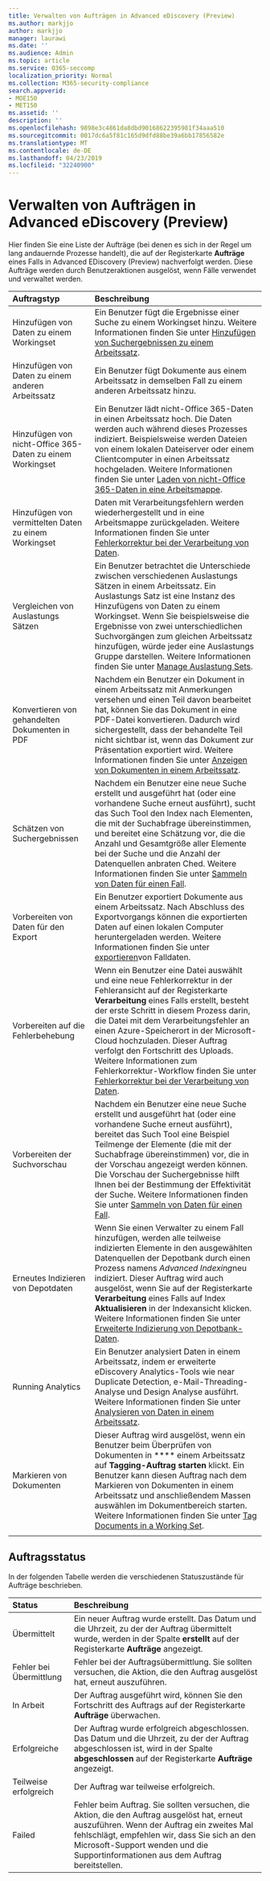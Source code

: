 ```yaml
---
title: Verwalten von Aufträgen in Advanced eDiscovery (Preview)
ms.author: markjjo
author: markjjo
manager: laurawi
ms.date: ''
ms.audience: Admin
ms.topic: article
ms.service: O365-seccomp
localization_priority: Normal
ms.collection: M365-security-compliance
search.appverid:
- MOE150
- MET150
ms.assetid: ''
description: ''
ms.openlocfilehash: 9898e3c4861da8dbd90168622395981f34aaa510
ms.sourcegitcommit: 0017dc6a5f81c165d9dfd88be39a6bb17856582e
ms.translationtype: MT
ms.contentlocale: de-DE
ms.lasthandoff: 04/23/2019
ms.locfileid: "32240900"
---
```

# <a name="manage-jobs-in-advanced-ediscovery-preview"></a>Verwalten von Aufträgen in Advanced eDiscovery (Preview)

Hier finden Sie eine Liste der Aufträge (bei denen es sich in der Regel um lang andauernde Prozesse handelt), die auf der Registerkarte **Aufträge** eines Falls in Advanced EDiscovery (Preview) nachverfolgt werden. Diese Aufträge werden durch Benutzeraktionen ausgelöst, wenn Fälle verwendet und verwaltet werden.

| Auftragstyp           | Beschreibung     |
| :----------------- | :----------     |
|Hinzufügen von Daten zu einem Workingset | Ein Benutzer fügt die Ergebnisse einer Suche zu einem Workingset hinzu.  Weitere Informationen finden Sie unter [Hinzufügen von Suchergebnissen zu einem Arbeitssatz](add-data-to-working-set.md). |
|Hinzufügen von Daten zu einem anderen Arbeitssatz | Ein Benutzer fügt Dokumente aus einem Arbeitssatz in demselben Fall zu einem anderen Arbeitssatz hinzu.|
|Hinzufügen von nicht-Office 365-Daten zu einem Workingset | Ein Benutzer lädt nicht-Office 365-Daten in einen Arbeitssatz hoch. Die Daten werden auch während dieses Prozesses indiziert. Beispielsweise werden Dateien von einem lokalen Dateiserver oder einem Clientcomputer in einen Arbeitssatz hochgeladen. Weitere Informationen finden Sie unter [Laden von nicht-Office 365-Daten in eine Arbeitsmappe](load-non-office365-data.md).| 
|Hinzufügen von vermittelten Daten zu einem Workingset | Daten mit Verarbeitungsfehlern werden wiederhergestellt und in eine Arbeitsmappe zurückgeladen. Weitere Informationen finden Sie unter [Fehlerkorrektur bei der Verarbeitung von Daten](error-remediation.md). | 
|Vergleichen von Auslastungs Sätzen | Ein Benutzer betrachtet die Unterschiede zwischen verschiedenen Auslastungs Sätzen in einem Arbeitssatz. Ein Auslastungs Satz ist eine Instanz des Hinzufügens von Daten zu einem Workingset. Wenn Sie beispielsweise die Ergebnisse von zwei unterschiedlichen Suchvorgängen zum gleichen Arbeitssatz hinzufügen, würde jeder eine Auslastungs Gruppe darstellen. Weitere Informationen finden Sie unter [Manage Auslastung Sets](manage-load-sets.md). |
|Konvertieren von gehandelten Dokumenten in PDF|Nachdem ein Benutzer ein Dokument in einem Arbeitssatz mit Anmerkungen versehen und einen Teil davon bearbeitet hat, können Sie das Dokument in eine PDF-Datei konvertieren. Dadurch wird sichergestellt, dass der behandelte Teil nicht sichtbar ist, wenn das Dokument zur Präsentation exportiert wird. Weitere Informationen finden Sie unter [Anzeigen von Dokumenten in einem Arbeitssatz](annotating-and-redacting-documents.md). |
|Schätzen von Suchergebnissen | Nachdem ein Benutzer eine neue Suche erstellt und ausgeführt hat (oder eine vorhandene Suche erneut ausführt), sucht das Such Tool den Index nach Elementen, die mit der Suchabfrage übereinstimmen, und bereitet eine Schätzung vor, die die Anzahl und Gesamtgröße aller Elemente bei der Suche und die Anzahl der Datenquellen anbraten Ched.  Weitere Informationen finden Sie unter [Sammeln von Daten für einen Fall](collecting-data-for-ediscovery.md). | 
|Vorbereiten von Daten für den Export | Ein Benutzer exportiert Dokumente aus einem Arbeitssatz. Nach Abschluss des Exportvorgangs können die exportierten Daten auf einen lokalen Computer heruntergeladen werden. Weitere Informationen finden Sie unter [exportieren](exporting-data-ediscover20.md)von Falldaten. | 
|Vorbereiten auf die Fehlerbehebung |Wenn ein Benutzer eine Datei auswählt und eine neue Fehlerkorrektur in der Fehleransicht auf der Registerkarte **Verarbeitung** eines Falls erstellt, besteht der erste Schritt in diesem Prozess darin, die Datei mit dem Verarbeitungsfehler an einen Azure-Speicherort in der Microsoft-Cloud hochzuladen. Dieser Auftrag verfolgt den Fortschritt des Uploads. Weitere Informationen zum Fehlerkorrektur-Workflow finden Sie unter [Fehlerkorrektur bei der Verarbeitung von Daten](error-remediation.md). | 
|Vorbereiten der Suchvorschau | Nachdem ein Benutzer eine neue Suche erstellt und ausgeführt hat (oder eine vorhandene Suche erneut ausführt), bereitet das Such Tool eine Beispiel Teilmenge der Elemente (die mit der Suchabfrage übereinstimmen) vor, die in der Vorschau angezeigt werden können. Die Vorschau der Suchergebnisse hilft Ihnen bei der Bestimmung der Effektivität der Suche.  Weitere Informationen finden Sie unter [Sammeln von Daten für einen Fall](collecting-data-for-ediscovery.md#view-search-results-and-statistics). | 
|Erneutes Indizieren von Depotdaten | Wenn Sie einen Verwalter zu einem Fall hinzufügen, werden alle teilweise indizierten Elemente in den ausgewählten Datenquellen der Depotbank durch einen Prozess namens *Advanced Indexing*neu indiziert. Dieser Auftrag wird auch ausgelöst, wenn Sie auf der Registerkarte **Verarbeitung** eines Falls auf Index **Aktualisieren** in der Indexansicht klicken. Weitere Informationen finden Sie unter [Erweiterte Indizierung von Depotbank-Daten](indexing-custodian-data.md).
|Running Analytics | Ein Benutzer analysiert Daten in einem Arbeitssatz, indem er erweiterte eDiscovery Analytics-Tools wie near Duplicate Detection, e-Mail-Threading-Analyse und Design Analyse ausführt. Weitere Informationen finden Sie unter [Analysieren von Daten in einem Arbeitssatz](analyzing-data-in-working-set.md). | 
|Markieren von Dokumenten | Dieser Auftrag wird ausgelöst, wenn ein Benutzer beim Überprüfen von Dokumenten in **** einem Arbeitssatz auf **Tagging-Auftrag starten** klickt. Ein Benutzer kann diesen Auftrag nach dem Markieren von Dokumenten in einem Arbeitssatz und anschließendem Massen auswählen im Dokumentbereich starten. Weitere Informationen finden Sie unter [Tag Documents in a Working Set](tagging-documents.md). | 
|||


## <a name="job-status"></a>Auftragsstatus

In der folgenden Tabelle werden die verschiedenen Statuszustände für Aufträge beschrieben.

| Status           | Beschreibung     |
| :----------------- | :----------     |
| Übermittelt | Ein neuer Auftrag wurde erstellt.  Das Datum und die Uhrzeit, zu der der Auftrag übermittelt wurde, werden in der Spalte **erstellt** auf der Registerkarte **Aufträge** angezeigt. |
| Fehler bei Übermittlung | Fehler bei der Auftragsübermittlung.  Sie sollten versuchen, die Aktion, die den Auftrag ausgelöst hat, erneut auszuführen. |
| In Arbeit | Der Auftrag ausgeführt wird, können Sie den Fortschritt des Auftrags auf der Registerkarte **Aufträge** überwachen. |
| Erfolgreiche | Der Auftrag wurde erfolgreich abgeschlossen. Das Datum und die Uhrzeit, zu der der Auftrag abgeschlossen ist, wird in der Spalte **abgeschlossen** auf der Registerkarte **Aufträge** angezeigt. |
| Teilweise erfolgreich | Der Auftrag war teilweise erfolgreich. |
| Failed | Fehler beim Auftrag.  Sie sollten versuchen, die Aktion, die den Auftrag ausgelöst hat, erneut auszuführen. Wenn der Auftrag ein zweites Mal fehlschlägt, empfehlen wir, dass Sie sich an den Microsoft-Support wenden und die Supportinformationen aus dem Auftrag bereitstellen. |
